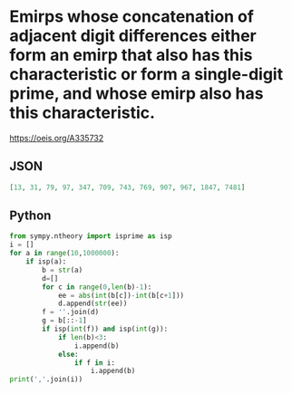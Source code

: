 # Emirps whose concatenation of adjacent digit differences either form an emirp that also has this characteristic or form a single\-digit prime, and whose emirp also has this characteristic\.
https://oeis.org/A335732
## JSON
```JSON
[13, 31, 79, 97, 347, 709, 743, 769, 907, 967, 1847, 7481]
```
## Python
```Python
from sympy.ntheory import isprime as isp
i = []
for a in range(10,1000000):
    if isp(a):
        b = str(a)
        d=[]
        for c in range(0,len(b)-1):
            ee = abs(int(b[c])-int(b[c+1]))
            d.append(str(ee))
        f = ''.join(d)
        g = b[::-1]
        if isp(int(f)) and isp(int(g)):
            if len(b)<3:
                i.append(b)
            else:
                if f in i:
                    i.append(b)
print(','.join(i))
```
